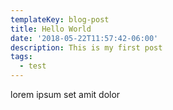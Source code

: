 ```yaml
---
templateKey: blog-post
title: Hello World
date: '2018-05-22T11:57:42-06:00'
description: This is my first post
tags:
  - test
---
```

lorem ipsum set amit dolor
